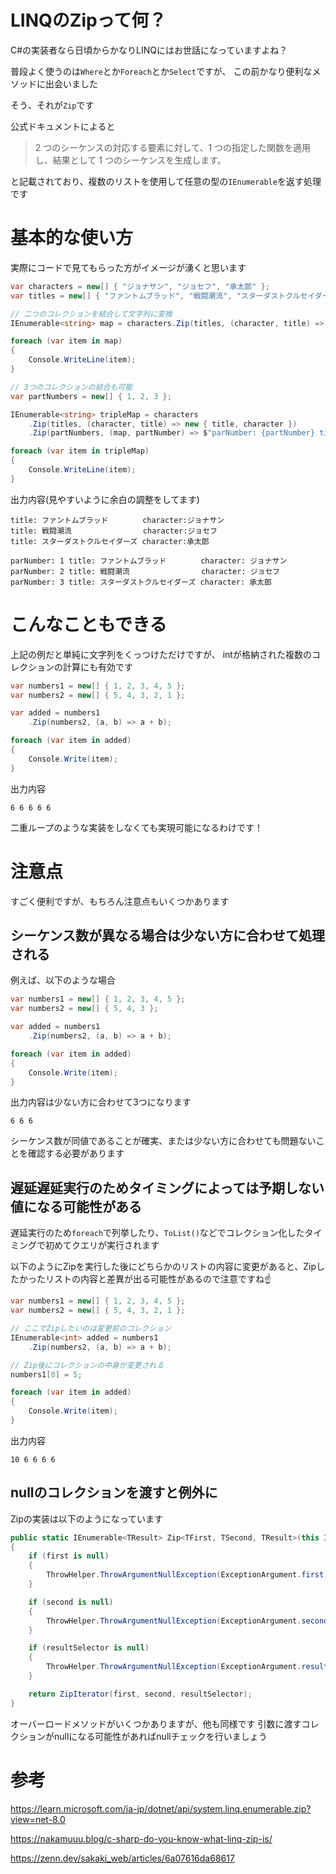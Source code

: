 # LINQのZipって何？
C#の実装者なら日頃からかなりLINQにはお世話になっていますよね？

普段よく使うのは`Where`とか`Foreach`とか`Select`ですが、
この前かなり便利なメソッドに出会いました

そう、それが`Zip`です

公式ドキュメントによると
> 2 つのシーケンスの対応する要素に対して、1 つの指定した関数を適用し、結果として 1 つのシーケンスを生成します。

と記載されており、複数のリストを使用して任意の型の`IEnumerable`を返す処理です

# 基本的な使い方
実際にコードで見てもらった方がイメージが湧くと思います

```c#
var characters = new[] { "ジョナサン", "ジョセフ", "承太郎" };
var titles = new[] { "ファントムブラッド", "戦闘潮流", "スターダストクルセイダーズ" };

// 二つのコレクションを結合して文字列に変換
IEnumerable<string> map = characters.Zip(titles, (character, title) => $"title: {title} character:{character}");

foreach (var item in map)
{
    Console.WriteLine(item);
}

// 3つのコレクションの結合も可能
var partNumbers = new[] { 1, 2, 3 };

IEnumerable<string> tripleMap = characters
    .Zip(titles, (character, title) => new { title, character })
    .Zip(partNumbers, (map, partNumber) => $"parNumber: {partNumber} title: {map.title} character: {map.character}");

foreach (var item in tripleMap)
{
    Console.WriteLine(item);
}
```

出力内容(見やすいように余白の調整をしてます)
```
title: ファントムブラッド 　　　　character:ジョナサン
title: 戦闘潮流 　　　　　　　　　character:ジョセフ
title: スターダストクルセイダーズ character:承太郎

parNumber: 1 title: ファントムブラッド 　　　　character: ジョナサン
parNumber: 2 title: 戦闘潮流 　　　　　　　　　character: ジョセフ
parNumber: 3 title: スターダストクルセイダーズ character: 承太郎
```

# こんなこともできる
上記の例だと単純に文字列をくっつけただけですが、
intが格納された複数のコレクションの計算にも有効です

```c#
var numbers1 = new[] { 1, 2, 3, 4, 5 };
var numbers2 = new[] { 5, 4, 3, 2, 1 };

var added = numbers1
    .Zip(numbers2, (a, b) => a + b);

foreach (var item in added)
{
    Console.Write(item);
}
```

出力内容
```
6 6 6 6 6
```

二重ループのような実装をしなくても実現可能になるわけです！

# 注意点
すごく便利ですが、もちろん注意点もいくつかあります

## シーケンス数が異なる場合は少ない方に合わせて処理される
例えば、以下のような場合
```c#
var numbers1 = new[] { 1, 2, 3, 4, 5 };
var numbers2 = new[] { 5, 4, 3 };

var added = numbers1
    .Zip(numbers2, (a, b) => a + b);

foreach (var item in added)
{
    Console.Write(item);
}
```

出力内容は少ない方に合わせて3つになります
```
6 6 6
```

シーケンス数が同値であることが確実、または少ない方に合わせても問題ないことを確認する必要があります

## 遅延遅延実行のためタイミングによっては予期しない値になる可能性がある
遅延実行のため`foreach`で列挙したり、`ToList()`などでコレクション化したタイミングで初めてクエリが実行されます

以下のようにZipを実行した後にどちらかのリストの内容に変更があると、Zipしたかったリストの内容と差異が出る可能性があるので注意ですね☝️

```c#
var numbers1 = new[] { 1, 2, 3, 4, 5 };
var numbers2 = new[] { 5, 4, 3, 2, 1 };

// ここでZipしたいのは変更前のコレクション
IEnumerable<int> added = numbers1
    .Zip(numbers2, (a, b) => a + b);

// Zip後にコレクションの中身が変更される
numbers1[0] = 5;

foreach (var item in added)
{
    Console.Write(item);
}
```

出力内容
```
10 6 6 6 6
```

## nullのコレクションを渡すと例外に
Zipの実装は以下のようになっています
```c#
public static IEnumerable<TResult> Zip<TFirst, TSecond, TResult>(this IEnumerable<TFirst> first, IEnumerable<TSecond> second, Func<TFirst, TSecond, TResult> resultSelector)
{
    if (first is null)
    {
        ThrowHelper.ThrowArgumentNullException(ExceptionArgument.first);
    }

    if (second is null)
    {
        ThrowHelper.ThrowArgumentNullException(ExceptionArgument.second);
    }

    if (resultSelector is null)
    {
        ThrowHelper.ThrowArgumentNullException(ExceptionArgument.resultSelector);
    }

    return ZipIterator(first, second, resultSelector);
}
```

オーバーロードメソッドがいくつかありますが、他も同様です
引数に渡すコレクションがnullになる可能性があればnullチェックを行いましょう

# 参考
https://learn.microsoft.com/ja-jp/dotnet/api/system.linq.enumerable.zip?view=net-8.0

https://nakamuuu.blog/c-sharp-do-you-know-what-linq-zip-is/

https://zenn.dev/sakaki_web/articles/6a07616da68617

